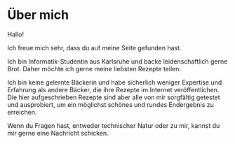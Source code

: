 <!--
.. title: about
.. slug: about
.. date: 2019-08-01 09:41:24 UTC+02:00
.. tags: 
.. category: 
.. link: 
.. description: 
.. type: text
-->

# Über mich

Hallo! 

Ich freue mich sehr, dass du auf meine Seite gefunden hast. 

Ich bin Informatik-Studentin aus Karlsruhe und backe leidenschaftlich gerne Brot. Daher möchte ich gerne meine liebsten Rezepte teilen.

Ich bin keine gelernte Bäckerin und habe sicherlich weniger Expertise und Erfahrung als andere Bäcker, die ihre Rezepte im Internet veröffentlichen. Die hier aufgeschrieben Rezepte sind aber alle von mir sorgfältig getestet und ausprobiert, um ein möglichst schönes und rundes Endergebnis zu erreichen.

Wenn du Fragen hast, entweder technischer Natur oder zu mir, kannst du mir gerne eine Nachricht schicken.
